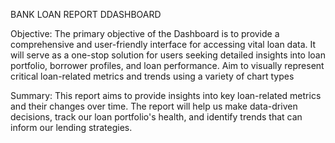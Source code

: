 BANK LOAN REPORT DDASHBOARD

Objective:
The primary objective of the Dashboard is to provide a comprehensive and user-friendly interface for accessing vital loan data. 
It will serve as a one-stop solution for users seeking detailed insights into loan portfolio, borrower profiles, and loan performance.
Aim to visually represent critical loan-related metrics and trends using a variety of chart types

Summary:
This report aims to provide insights into key loan-related metrics and their changes over time. 
The report will help us make data-driven decisions, track our loan portfolio's health, and identify trends that can inform our lending strategies.
